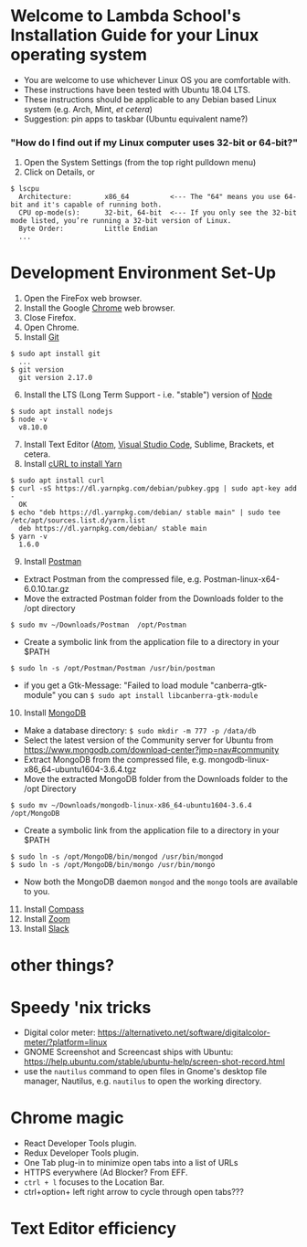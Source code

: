 # Welcome to Lambda School's Installation Guide for your Linux operating system
- You are welcome to use whichever Linux OS you are comfortable with.
- These instructions have been tested with Ubuntu 18.04 LTS.
- These instructions should be applicable to any Debian based Linux system (e.g. Arch, Mint, _et cetera_)
- Suggestion: pin apps to taskbar (Ubuntu equivalent name?)

### "How do I find out if my Linux computer uses 32-bit or 64-bit?"
1. Open the System Settings (from the top right pulldown menu)
2. Click on Details, or
```console
$ lscpu
  Architecture:        x86_64          <--- The "64" means you use 64-bit and it's capable of running both.
  CPU op-mode(s):      32-bit, 64-bit  <--- If you only see the 32-bit mode listed, you’re running a 32-bit version of Linux.
  Byte Order:          Little Endian
  ...
```

# Development Environment Set-Up
1. Open the FireFox web browser.
2. Install the Google [Chrome](https://www.google.com/chrome/) web browser.
3. Close Firefox.
4. Open Chrome.
5. Install [Git](https://git-scm.com/download/linux)
  ```console
  $ sudo apt install git
    ...
  $ git version
    git version 2.17.0
  ```
6. Install the LTS (Long Term Support - i.e. "stable") version of [Node](https://nodejs.org/)
  ```console
  $ sudo apt install nodejs
  $ node -v
    v8.10.0
  ```
7. Install Text Editor ([Atom](https://atom.io/), [Visual Studio Code](https://code.visualstudio.com/download), Sublime, Brackets, et cetera.
8. Install [cURL to install Yarn](https://yarnpkg.com/lang/en/docs/install/#debian-stable)
  ```consoles
  $ sudo apt install curl
  $ curl -sS https://dl.yarnpkg.com/debian/pubkey.gpg | sudo apt-key add -
    OK
  $ echo "deb https://dl.yarnpkg.com/debian/ stable main" | sudo tee /etc/apt/sources.list.d/yarn.list
    deb https://dl.yarnpkg.com/debian/ stable main
  $ yarn -v
    1.6.0
  ```
9. Install [Postman](https://www.getpostman.com/)
  - Extract Postman from the compressed file, e.g. Postman-linux-x64-6.0.10.tar.gz
  - Move the extracted Postman folder from the Downloads folder to the /opt directory
  ```console
  $ sudo mv ~/Downloads/Postman  /opt/Postman
  ```
  - Create a symbolic link from the application file to a directory in your $PATH
  ```console
  $ sudo ln -s /opt/Postman/Postman /usr/bin/postman
  ```
  - if you get a Gtk-Message: "Failed to load module "canberra-gtk-module" you can `$ sudo apt install libcanberra-gtk-module`
10. Install [MongoDB](https://docs.mongodb.com/manual/administration/install-on-linux/)
  - Make a database directory: `$ sudo mkdir -m 777 -p /data/db`
  - Select the latest version of the Community server for Ubuntu from https://www.mongodb.com/download-center?jmp=nav#community
  - Extract MongoDB from the compressed file, e.g. mongodb-linux-x86_64-ubuntu1604-3.6.4.tgz
  - Move the extracted MongoDB folder from the Downloads folder to the /opt Directory
  ```console
  $ sudo mv ~/Downloads/mongodb-linux-x86_64-ubuntu1604-3.6.4 /opt/MongoDB
  ```
  - Create a symbolic link from the application file to a directory in your $PATH
  ```
  $ sudo ln -s /opt/MongoDB/bin/mongod /usr/bin/mongod
  $ sudo ln -s /opt/MongoDB/bin/mongo /usr/bin/mongo
  ```
  - Now both the MongoDB daemon `mongod` and the `mongo` tools are available to you.
11. Install [Compass](https://www.mongodb.com/download-center?jmp=nav#compass)
12. Install [Zoom](https://zoom.us/download)
13. Install [Slack](https://www.slack.com/downloads/windows)
<!-- 14. `$ yarn global add create-react-app less less-watch-compiler nodemon`
```console
$ yarn global list
  yarn global v1.6.0
  info "create-react-app@1.5.2" has binaries:
     - create-react-app
  info "less@3.0.4" has binaries:
     - lessc
  info "less-watch-compiler@1.11.3" has binaries:
     - less-watch-compiler
  info "nodemon@1.17.4" has binaries:
     - nodemon
``` -->

# other things?

# Speedy 'nix tricks
- Digital color meter: https://alternativeto.net/software/digitalcolor-meter/?platform=linux
- GNOME Screenshot and Screencast ships with Ubuntu: https://help.ubuntu.com/stable/ubuntu-help/screen-shot-record.html
- use the `nautilus` command to open files in Gnome's desktop file manager, Nautilus, e.g. `nautilus` to open the working directory.

# Chrome magic
- React Developer Tools plugin.
- Redux Developer Tools plugin.
- One Tab plug-in to minimize open tabs into a list of URLs
- HTTPS everywhere (Ad Blocker? From EFF.
- `ctrl + l` focuses to the Location Bar.
- ctrl+option+ left right arrow to cycle through open tabs???

# Text Editor efficiency
